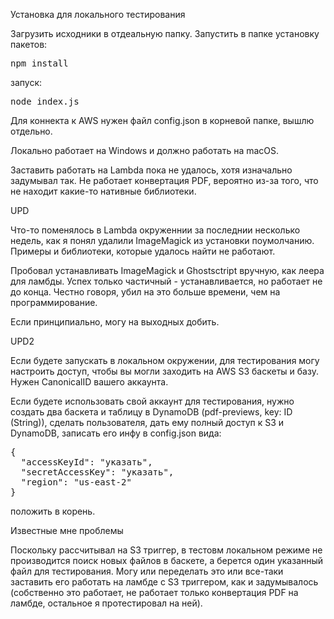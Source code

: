 Установка для локального тестирования

Загрузить исходники в отдеальную папку.
Запустить в папке установку пакетов:
<pre>npm install</pre>
запуск:
<pre>node index.js</pre>

Для коннекта к AWS нужен файл config.json в корневой папке, вышлю отдельно.

Локально работает на Windows и должно работать на macOS.

Заставить работать на Lambda пока не удалось, хотя изначально задумывал так.
Не работает конвертация PDF, вероятно из-за того, что не находит какие-то
нативные библиотеки.

UPD

Что-то поменялось в Lambda окруженнии за последнии несколько недель,
как я понял удалили ImageMagick из установки поумолчанию.
Примеры и библиотеки, которые удалось найти не работают.

Пробовал устанавливать ImageMagick и Ghostsctript вручную, как леера для ламбды.
Успех только частичный - устанавливается, но работает не до конца.
Честно говоря, убил на это больше времени, чем на программирование.

Если принципиально, могу на выходных добить.

UPD2

Если будете запускать в локальном окружении, для тестирования могу настроить доступ,
чтобы вы могли заходить на AWS S3 баскеты и базу.
Нужен CanonicalID вашего аккаунта.


Если будете использовать свой аккаунт для тестирования, нужно создать два баскета
и таблицу в DynamoDB (pdf-previews, key: ID (String)), сделать пользователя,
дать ему полный доступ к S3 и DynamoDB, записать его инфу в config.json вида:
<pre>
{
  "accessKeyId": "указать",
  "secretAccessKey": "указать",
  "region": "us-east-2"
}
</pre>
положить в корень.

Известные мне проблемы

Поскольку рассчитывал на S3 триггер, в тестовм локальном режиме не производится
поиск новых файлов в баскете, а берется один указанный файл для тестирования.
Могу или переделать это или все-таки заставить его работать на ламбде с S3 триггером,
как и задумывалось (собственно это работает, не работает только конвертация PDF на
ламбде, остальное я протестировал на ней).
